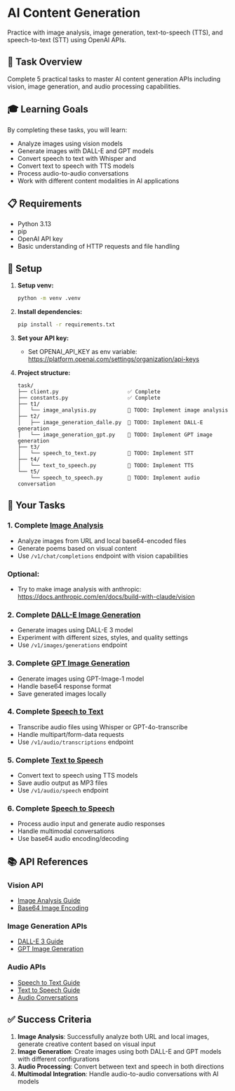 # AI Content Generation

Practice with image analysis, image generation, text-to-speech (TTS), and speech-to-text (STT) using OpenAI APIs.

## 🎯 Task Overview

Complete 5 practical tasks to master AI content generation APIs including vision, image generation, and audio processing capabilities.

## 🎓 Learning Goals

By completing these tasks, you will learn:
- Analyze images using vision models
- Generate images with DALL-E and GPT models
- Convert speech to text with Whisper and 
- Convert text to speech with TTS models
- Process audio-to-audio conversations
- Work with different content modalities in AI applications

## 📋 Requirements

- Python 3.13
- pip
- OpenAI API key
- Basic understanding of HTTP requests and file handling

## 🔧 Setup

1. **Setup venv:**
   ```bash
   python -m venv .venv
   ```

2. **Install dependencies:**
   ```bash
   pip install -r requirements.txt
   ```

3. **Set your API key:**
    - Set OPENAI_API_KEY as env variable: https://platform.openai.com/settings/organization/api-keys

4. **Project structure:**
   ```
   task/
   ├── client.py                      ✅ Complete
   ├── constants.py                   ✅ Complete
   ├── t1/
   │   └── image_analysis.py          🚧 TODO: Implement image analysis
   ├── t2/
   │   ├── image_generation_dalle.py  🚧 TODO: Implement DALL-E generation
   │   └── image_generation_gpt.py    🚧 TODO: Implement GPT image generation
   ├── t3/
   │   └── speech_to_text.py          🚧 TODO: Implement STT
   ├── t4/
   │   └── text_to_speech.py          🚧 TODO: Implement TTS
   └── t5/
       └── speech_to_speech.py        🚧 TODO: Implement audio conversation
   ```

## 📝 Your Tasks

### 1. Complete [Image Analysis](task/t1/image_analysis.py)
- Analyze images from URL and local base64-encoded files
- Generate poems based on visual content
- Use `/v1/chat/completions` endpoint with vision capabilities

### Optional:
- Try to make image analysis with anthropic: https://docs.anthropic.com/en/docs/build-with-claude/vision

### 2. Complete [DALL-E Image Generation](task/t2/image_generation_dalle.py)
- Generate images using DALL-E 3 model
- Experiment with different sizes, styles, and quality settings
- Use `/v1/images/generations` endpoint

### 3. Complete [GPT Image Generation](task/t2/image_generation_gpt.py)
- Generate images using GPT-Image-1 model
- Handle base64 response format
- Save generated images locally

### 4. Complete [Speech to Text](task/t3/speech_to_text.py)
- Transcribe audio files using Whisper or GPT-4o-transcribe
- Handle multipart/form-data requests
- Use `/v1/audio/transcriptions` endpoint

### 5. Complete [Text to Speech](task/t4/text_to_speech.py)
- Convert text to speech using TTS models
- Save audio output as MP3 files
- Use `/v1/audio/speech` endpoint

### 6. Complete [Speech to Speech](task/t5/speech_to_speech.py)
- Process audio input and generate audio responses
- Handle multimodal conversations
- Use base64 audio encoding/decoding

## 📚 API References

### Vision API
- [Image Analysis Guide](https://platform.openai.com/docs/guides/images-vision?api-mode=chat)
- [Base64 Image Encoding](https://platform.openai.com/docs/guides/images-vision?api-mode=chat&format=base64-encoded)

### Image Generation APIs
- [DALL-E 3 Guide](https://platform.openai.com/docs/guides/image-generation?image-generation-model=dall-e-3)
- [GPT Image Generation](https://platform.openai.com/docs/guides/image-generation?image-generation-model=gpt-image-1)

### Audio APIs
- [Speech to Text Guide](https://platform.openai.com/docs/guides/speech-to-text)
- [Text to Speech Guide](https://platform.openai.com/docs/guides/text-to-speech)
- [Audio Conversations](https://platform.openai.com/docs/guides/audio?example=audio-in)

## ✅ Success Criteria

1. **Image Analysis**: Successfully analyze both URL and local images, generate creative content based on visual input
2. **Image Generation**: Create images using both DALL-E and GPT models with different configurations
3. **Audio Processing**: Convert between text and speech in both directions
4. **Multimodal Integration**: Handle audio-to-audio conversations with AI models

